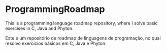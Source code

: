 # ProgrammingRoadmap
This is a programming language roadmap repository, where I solve basic exercises in C, Java and Phyton.

Este é um repositório de roadmap de linguagens de programação, no qual resolvo exercícios básicos em C, Java e Phyton.
